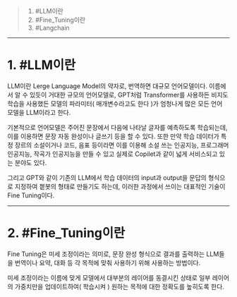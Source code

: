 >1. #LLM이란
>2. #Fine_Tuning이란
>3. #Langchain

---
# 1. #LLM이란 
LLM이란 Lerge Language Model의 약자로, 번역하면 대규모 언어모델이다.
이름에서 알 수 있듯이 거대한 규모의 언어모델로, GPT처럼 Transformer를 사용하든 비지도 학습을 사용했든 모델의 파라미터( 매개변수라고도 한다 )가 엄청나게 많은 모든 언어 모델을 LLM이라고 한다.

기본적으로 언어모델은 주어진 문장에서 다음에 나타날 글자를 예측하도록 학습되는데, 이를 이용하면 문장 자동 완성이나 글쓰기 등을 할 수 있다. 또한 만약 학습 데이터가 특정 장르의 소설이거나 코드, 음표 등이라면 이를 이용해 소설 쓰는 인공지능, 프로그래머 인공지능, 작곡가 인공지능을 만들 수 있고 실제로 Copilet과 같이 넓게 서비스되고 있는 분야도 있다.

그리고 GPT와 같이 기존의 LLM에서 학습 데이터의 input과 output을 문답의 형식으로 지정하여 쳍봇의 형태로 만들기도 하는데, 이러한 과정에서 쓰이는 대표적인 기술이 Fine Tuning이다.

---
# 2. #Fine_Tuning이란 
Fine Tuning은 미세 조정이라는 의미로, 문장 완성 형식으로 결과를 출력하는 LLM들을 번역이나 요약, 대화 등 각 목적에 맞춰 사용하기 위해 사용하는 방법이다.

미세 조정이라는 이름에 맞게 모델에서 대부분의 레이어를 동결시킨 상태로 일부 레이어의 가중치만을 업데이트하여( 학습시켜 ) 원하는 목적에 대한 정확도를 높히도록 한다.

